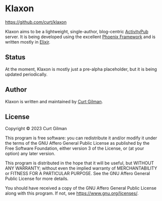 # Klaxon

<https://github.com/curt/klaxon>

Klaxon aims to be a lightweight, single-author, blog-centric 
[ActivityPub](https://www.w3.org/TR/activitypub/) server. It is being developed 
using the excellent [Phoenix Framework](https://www.phoenixframework.org/) and 
is written mostly in [Elixir](https://elixir-lang.org/).

## Status

At the moment, Klaxon is mostly just a pre-alpha placeholder, but it is being
updated periodically.

## Author

Klaxon is written and maintained by [Curt Gilman](https://github.com/curt).

## License

Copyright &copy; 2023 Curt Gilman

This program is free software: you can redistribute it and/or modify
it under the terms of the GNU Affero General Public License as published
by the Free Software Foundation, either version 3 of the License, or
(at your option) any later version.

This program is distributed in the hope that it will be useful,
but WITHOUT ANY WARRANTY; without even the implied warranty of
MERCHANTABILITY or FITNESS FOR A PARTICULAR PURPOSE.  See the
GNU Affero General Public License for more details.

You should have received a copy of the GNU Affero General Public License
along with this program.  If not, see <https://www.gnu.org/licenses/>.
